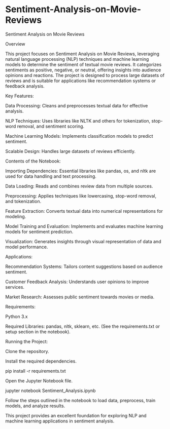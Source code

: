# Sentiment-Analysis-on-Movie-Reviews
Sentiment Analysis on Movie Reviews

Overview

This project focuses on Sentiment Analysis on Movie Reviews, leveraging natural language processing (NLP) techniques and machine learning models to determine the sentiment of textual movie reviews. It categorizes sentiments as positive, negative, or neutral, offering insights into audience opinions and reactions. The project is designed to process large datasets of reviews and is suitable for applications like recommendation systems or feedback analysis.

Key Features:

Data Processing: Cleans and preprocesses textual data for effective analysis.

NLP Techniques: Uses libraries like NLTK and others for tokenization, stop-word removal, and sentiment scoring.

Machine Learning Models: Implements classification models to predict sentiment.

Scalable Design: Handles large datasets of reviews efficiently.

Contents of the Notebook:

Importing Dependencies: Essential libraries like pandas, os, and nltk are used for data handling and text processing.

Data Loading: Reads and combines review data from multiple sources.

Preprocessing: Applies techniques like lowercasing, stop-word removal, and tokenization.

Feature Extraction: Converts textual data into numerical representations for modeling.

Model Training and Evaluation: Implements and evaluates machine learning models for sentiment prediction.

Visualization: Generates insights through visual representation of data and model performance.

Applications:

Recommendation Systems: Tailors content suggestions based on audience sentiment.

Customer Feedback Analysis: Understands user opinions to improve services.

Market Research: Assesses public sentiment towards movies or media.

Requirements:

Python 3.x

Required Libraries: pandas, nltk, sklearn, etc. (See the requirements.txt or setup section in the notebook).

Running the Project:

Clone the repository.

Install the required dependencies.

pip install -r requirements.txt

Open the Jupyter Notebook file.

jupyter notebook Sentiment_Analysis.ipynb

Follow the steps outlined in the notebook to load data, preprocess, train models, and analyze results.

This project provides an excellent foundation for exploring NLP and machine learning applications in sentiment analysis.


